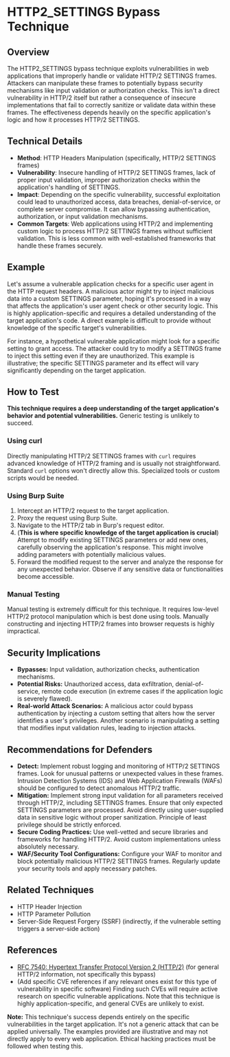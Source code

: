 # HTTP2_SETTINGS Bypass Technique

## Overview

The HTTP2_SETTINGS bypass technique exploits vulnerabilities in web applications that improperly handle or validate HTTP/2 SETTINGS frames.  Attackers can manipulate these frames to potentially bypass security mechanisms like input validation or authorization checks.  This isn't a direct vulnerability in HTTP/2 itself but rather a consequence of insecure implementations that fail to correctly sanitize or validate data within these frames.  The effectiveness depends heavily on the specific application's logic and how it processes HTTP/2 SETTINGS.

## Technical Details

- **Method**: HTTP Headers Manipulation (specifically, HTTP/2 SETTINGS frames)
- **Vulnerability**: Insecure handling of HTTP/2 SETTINGS frames, lack of proper input validation, improper authorization checks within the application's handling of SETTINGS.
- **Impact**:  Depending on the specific vulnerability, successful exploitation could lead to unauthorized access, data breaches,  denial-of-service, or complete server compromise.  It can allow bypassing authentication, authorization, or input validation mechanisms.
- **Common Targets**: Web applications using HTTP/2 and implementing custom logic to process HTTP/2 SETTINGS frames without sufficient validation.  This is less common with well-established frameworks that handle these frames securely.


## Example

Let's assume a vulnerable application checks for a specific user agent in the HTTP request headers. A malicious actor might try to inject malicious data into a custom SETTINGS parameter, hoping it's processed in a way that affects the application's user agent check or other security logic.  This is highly application-specific and requires a detailed understanding of the target application's code.  A direct example is difficult to provide without knowledge of the specific target's vulnerabilities.

For instance, a hypothetical vulnerable application might look for a specific setting to grant access.  The attacker could try to modify a SETTINGS frame to inject this setting even if they are unauthorized.  This example is illustrative; the specific SETTINGS parameter and its effect will vary significantly depending on the target application.


## How to Test

**This technique requires a deep understanding of the target application's behavior and potential vulnerabilities.** Generic testing is unlikely to succeed.

### Using curl

Directly manipulating HTTP/2 SETTINGS frames with `curl` requires advanced knowledge of HTTP/2 framing and is usually not straightforward.  Standard `curl` options won't directly allow this.  Specialized tools or custom scripts would be needed.

### Using Burp Suite

1. Intercept an HTTP/2 request to the target application.
2. Proxy the request using Burp Suite.
3. Navigate to the HTTP/2 tab in Burp's request editor.
4. (**This is where specific knowledge of the target application is crucial**) Attempt to modify existing SETTINGS parameters or add new ones, carefully observing the application's response.  This might involve adding parameters with potentially malicious values.
5. Forward the modified request to the server and analyze the response for any unexpected behavior.  Observe if any sensitive data or functionalities become accessible.

### Manual Testing

Manual testing is extremely difficult for this technique. It requires low-level HTTP/2 protocol manipulation which is best done using tools.  Manually constructing and injecting HTTP/2 frames into browser requests is highly impractical.


## Security Implications

- **Bypasses:** Input validation, authorization checks, authentication mechanisms.
- **Potential Risks:** Unauthorized access, data exfiltration, denial-of-service, remote code execution (in extreme cases if the application logic is severely flawed).
- **Real-world Attack Scenarios:**  A malicious actor could bypass authentication by injecting a custom setting that alters how the server identifies a user's privileges.  Another scenario is manipulating a setting that modifies input validation rules, leading to injection attacks.


## Recommendations for Defenders

- **Detect:** Implement robust logging and monitoring of HTTP/2 SETTINGS frames.  Look for unusual patterns or unexpected values in these frames.  Intrusion Detection Systems (IDS) and Web Application Firewalls (WAFs) should be configured to detect anomalous HTTP/2 traffic.
- **Mitigation:** Implement strong input validation for all parameters received through HTTP/2, including SETTINGS frames.  Ensure that only expected SETTINGS parameters are processed.  Avoid directly using user-supplied data in sensitive logic without proper sanitization.  Principle of least privilege should be strictly enforced.
- **Secure Coding Practices:**  Use well-vetted and secure libraries and frameworks for handling HTTP/2.  Avoid custom implementations unless absolutely necessary.
- **WAF/Security Tool Configurations:** Configure your WAF to monitor and block potentially malicious HTTP/2 SETTINGS frames.  Regularly update your security tools and apply necessary patches.


## Related Techniques

- HTTP Header Injection
- HTTP Parameter Pollution
- Server-Side Request Forgery (SSRF) (indirectly, if the vulnerable setting triggers a server-side action)

## References

- [RFC 7540: Hypertext Transfer Protocol Version 2 (HTTP/2)](https://datatracker.ietf.org/doc/html/rfc7540) (for general HTTP/2 information, not specifically this bypass)
- (Add specific CVE references if any relevant ones exist for this type of vulnerability in specific software)  Finding such CVEs will require active research on specific vulnerable applications.  Note that this technique is highly application-specific, and general CVEs are unlikely to exist.


**Note:** This technique's success depends entirely on the specific vulnerabilities in the target application.  It's not a generic attack that can be applied universally.  The examples provided are illustrative and may not directly apply to every web application.  Ethical hacking practices must be followed when testing this.
